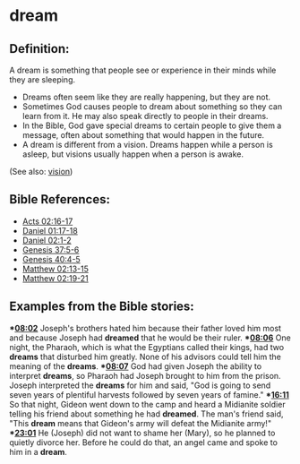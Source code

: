 # dream #

## Definition: ##

A dream is something that people see or experience in their minds while they are sleeping.

 * Dreams often seem like they are really happening, but they are not.
 * Sometimes God causes people to dream about something so they can learn from it. He may also speak directly to people in their dreams.
 * In the Bible, God gave special dreams to certain people to give them a message, often about something that would happen in the future.
 * A dream is different from a vision. Dreams happen while a person is asleep, but visions usually happen when a person is awake.

(See also: [vision](../other/vision.md))

## Bible References: ##

* [Acts 02:16-17](en/tn/act/help/02/16)
* [Daniel 01:17-18](en/tn/dan/help/01/17)
* [Daniel 02:1-2](en/tn/dan/help/02/01)
* [Genesis 37:5-6](en/tn/gen/help/37/05)
* [Genesis 40:4-5](en/tn/gen/help/40/04)
* [Matthew 02:13-15](en/tn/mat/help/02/13)
* [Matthew 02:19-21](en/tn/mat/help/02/19)

## Examples from the Bible stories: ##

  __*[08:02](en/tn/obs/help/08/02)__ Joseph's brothers hated him because their father loved him most and because Joseph had __dreamed__ that he would be their ruler.
  __*[08:06](en/tn/obs/help/08/06)__ One night, the Pharaoh, which is what the Egyptians called their kings, had two __dreams__ that disturbed him greatly. None of his advisors could tell him the meaning of the __dreams__.
  __*[08:07](en/tn/obs/help/08/07)__ God had given Joseph the ability to interpret __dreams__, so Pharaoh had Joseph brought to him from the prison. Joseph interpreted the __dreams__ for him and said, "God is going to send seven years of plentiful harvests followed by seven years of famine."
  __*[16:11](en/tn/obs/help/16/11)__ So that night, Gideon went down to the camp and heard a Midianite soldier telling his friend about something he had __dreamed__. The man's friend said, "This __dream__ means that Gideon's army will defeat the Midianite army!"
  __*[23:01](en/tn/obs/help/23/01)__ He (Joseph) did not want to shame her (Mary), so he planned to quietly divorce her. Before he could do that, an angel came and spoke to him in a __dream__.